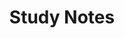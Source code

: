 ---
title: "Study Notes"
permalink: /categories/study/
layout: category
author_profile: true
taxonomy: 공부
---